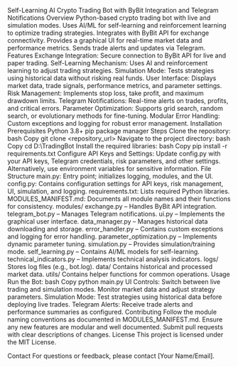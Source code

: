 Self-Learning AI Crypto Trading Bot with ByBit Integration and Telegram Notifications
Overview
Python-based crypto trading bot with live and simulation modes.
Uses AI/ML for self-learning and reinforcement learning to optimize trading strategies.
Integrates with ByBit API for exchange connectivity.
Provides a graphical UI for real-time market data and performance metrics.
Sends trade alerts and updates via Telegram.
Features
Exchange Integration:
Secure connection to ByBit API for live and paper trading.
Self-Learning Mechanism:
Uses AI and reinforcement learning to adjust trading strategies.
Simulation Mode:
Tests strategies using historical data without risking real funds.
User Interface:
Displays market data, trade signals, performance metrics, and parameter settings.
Risk Management:
Implements stop loss, take profit, and maximum drawdown limits.
Telegram Notifications:
Real-time alerts on trades, profits, and critical errors.
Parameter Optimization:
Supports grid search, random search, or evolutionary methods for fine-tuning.
Modular Error Handling:
Custom exceptions and logging for robust error management.
Installation
Prerequisites
Python 3.8+
pip package manager
Steps
Clone the repository:
bash
Copy
git clone <repository_url>
Navigate to the project directory:
bash
Copy
cd D:\TradingBot
Install the required libraries:
bash
Copy
pip install -r requirements.txt
Configure API Keys and Settings:
Update config.py with your API keys, Telegram credentials, risk parameters, and other settings.
Alternatively, use environment variables for sensitive information.
File Structure
main.py:
Entry point; initializes logging, modules, and the UI.
config.py:
Contains configuration settings for API keys, risk management, UI, simulation, and logging.
requirements.txt:
Lists required Python libraries.
MODULES_MANIFEST.md:
Documents all module names and their functions for consistency.
modules/
exchange.py – Handles ByBit API integration.
telegram_bot.py – Manages Telegram notifications.
ui.py – Implements the graphical user interface.
data_manager.py – Manages historical data downloading and storage.
error_handler.py – Contains custom exceptions and logging for error handling.
parameter_optimization.py – Implements dynamic parameter tuning.
simulation.py – Provides simulation/training mode.
self_learning.py – Contains AI/ML models for self-learning.
technical_indicators.py – Implements technical analysis indicators.
logs/
Stores log files (e.g., bot.log).
data/
Contains historical and processed market data.
utils/
Contains helper functions for common operations.
Usage
Run the Bot:
bash
Copy
python main.py
UI Controls:
Switch between live trading and simulation modes.
Monitor market data and adjust strategy parameters.
Simulation Mode:
Test strategies using historical data before deploying live trades.
Telegram Alerts:
Receive trade alerts and performance summaries as configured.
Contributing
Follow the module naming conventions as documented in MODULES_MANIFEST.md.
Ensure any new features are modular and well documented.
Submit pull requests with clear descriptions of changes.
License
This project is licensed under the MIT License.

Contact
For questions or feedback, please contact [Your Name/Email].

